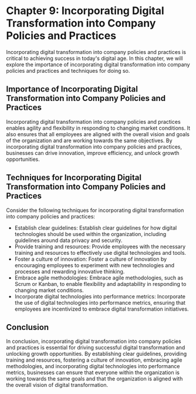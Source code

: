 Chapter 9: Incorporating Digital Transformation into Company Policies and Practices
===================================================================================

Incorporating digital transformation into company policies and practices is critical to achieving success in today's digital age. In this chapter, we will explore the importance of incorporating digital transformation into company policies and practices and techniques for doing so.

Importance of Incorporating Digital Transformation into Company Policies and Practices
--------------------------------------------------------------------------------------

Incorporating digital transformation into company policies and practices enables agility and flexibility in responding to changing market conditions. It also ensures that all employees are aligned with the overall vision and goals of the organization and are working towards the same objectives. By incorporating digital transformation into company policies and practices, businesses can drive innovation, improve efficiency, and unlock growth opportunities.

Techniques for Incorporating Digital Transformation into Company Policies and Practices
---------------------------------------------------------------------------------------

Consider the following techniques for incorporating digital transformation into company policies and practices:

* Establish clear guidelines: Establish clear guidelines for how digital technologies should be used within the organization, including guidelines around data privacy and security.
* Provide training and resources: Provide employees with the necessary training and resources to effectively use digital technologies and tools.
* Foster a culture of innovation: Foster a culture of innovation by encouraging employees to experiment with new technologies and processes and rewarding innovative thinking.
* Embrace agile methodologies: Embrace agile methodologies, such as Scrum or Kanban, to enable flexibility and adaptability in responding to changing market conditions.
* Incorporate digital technologies into performance metrics: Incorporate the use of digital technologies into performance metrics, ensuring that employees are incentivized to embrace digital transformation initiatives.

Conclusion
----------

In conclusion, incorporating digital transformation into company policies and practices is essential for driving successful digital transformation and unlocking growth opportunities. By establishing clear guidelines, providing training and resources, fostering a culture of innovation, embracing agile methodologies, and incorporating digital technologies into performance metrics, businesses can ensure that everyone within the organization is working towards the same goals and that the organization is aligned with the overall vision of digital transformation.


